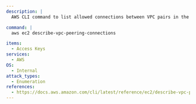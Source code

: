 ```yaml
---
description: |
  AWS CLI command to list allowed connections between VPC pairs in the AWS account.

command: |
  aws ec2 describe-vpc-peering-connections

items:
  - Access Keys
services:
  - AWS
OS:
  - Internal
attack_types:
  - Enumeration
references:
  - https://docs.aws.amazon.com/cli/latest/reference/ec2/describe-vpc-peering-connections.html
---
```

